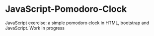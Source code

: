 # JavaScript-Pomodoro-Clock
JavaScript exercise: a simple pomodoro clock in HTML, bootstrap and JavaScript. Work in progress
